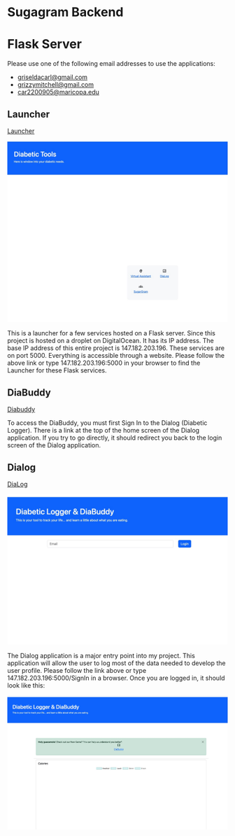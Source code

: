 Sugagram Backend
================

# Flask Server

Please use one of the following email addresses to use the applications:
- griseldacarl@gmail.com
- grizzymitchell@gmail.com
- car2200905@maricopa.edu

## Launcher
[Launcher](http://147.182.203.196:5000/)

![Launcher](Launcher.jpg "Launcher")

This is a launcher for a few services hosted on a Flask server.  Since this project is hosted on a droplet on DigitalOcean.
It has its IP address. The base IP address of this entire project is 147.182.203.196.  These services are on port 5000. Everything is
accessible through a website. Please follow the above link or type 147.182.203.196:5000 in your browser to find the Launcher for these
Flask services.

## DiaBuddy
[Diabuddy](http://147.182.203.196:5000/DiaBuddy)


To access the DiaBuddy, you must first Sign In to the Dialog (Diabetic Logger). There is a link at the top of the home screen of the 
Dialog application. If you try to go directly, it should redirect you back to the login screen of the Dialog application.


## Dialog
[DiaLog](http://147.182.203.196:5000/SignIn)

![Dialog](Dialog.jpg "Dialog")

The Dialog application is a major entry point into my project. This application will allow the user to log most of the data needed to develop the
user profile. Please follow the link above or type 147.182.203.196:5000/SignIn in a browser.  Once you are logged in, it should look like this:

![Dialog](diabetictoollog.jpg "Dialog Internal")


